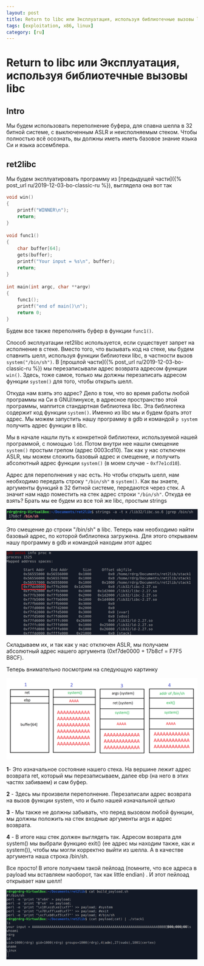 ```yaml
---
layout: post
title: Return to libc или Эксплуатация, используя библиотечные вызовы libc
tags: [exploitation, x86, linux]
category: [ru]
---
```


# Return to libc или Эксплуатация, используя библиотечные вызовы libc

## Intro

Мы будем использовать переполнение буфера, для спавна шелла в 32 битной системе, с выключенным ASLR и неисполняемым стеком. Чтобы полностью всё осознать, вы должны иметь иметь базовое знание языка Си и языка ассемблера.

## ret2libc

Мы будем эксплуатировать программу из [предыдущей части]({% post_url ru/2019-12-03-bo-classic-ru %}), выглядела она вот так

```c
void win()
{
    printf("WINNER\n");
    return;
}

void func1()
{
    char buffer[64];
    gets(buffer);
    printf("Your input = %s\n", buffer);
    return;
}

int main(int argc, char **argv)
{
    func1();
    printf("end of main()\n");
    return 0;
}
```

Будем все также переполнять буфер в функции `func1()`. 

Способ эксплуатации ret2libc используется, если существует запрет на исполнение в стеке. Вместо того, что вызывать код на стеке, мы будем спавнить шелл, используя функции библиотеки libc, в частности вызов `system("/bin/sh")`. В [прошлой части]({% post_url ru/2019-12-03-bo-classic-ru %}) мы перезаписывали адрес возврата адресом функции `win()`. Здесь, тоже самое, только мы должны перезаписать адресом функции `system()` для того, чтобы открыть шелл. 

Откуда нам взять это адрес?  Дело в том, что во время работы любой программы на Си в GNU/линуксе, в адресное пространство этой программы, маппится стандартная библиотека libc. Эта библиотека содержит код функции `system()`. Именно из libc мы и будем брать этот адрес. Мы можем запустить нашу программу в gdb и командой `p system` получить адрес функции в libc.

Мы в начале нашли путь к конкретной библиотеки, используемой нашей программой, с помощью `ldd`. Потом внутри нее нашли смещение `system()` простым грепом (адрес 0003cd10). Так как у нас отключен ASLR, мы можем сложить базовый адрес и смещение, и получить абсолютный адрес функции `system()` (в моем случае - `0xf7e1cd10`).

Адрес для переполнения у нас есть. Но чтобы открыть шелл, нам необходимо передать строку `"/bin/sh"` в `system()`. Как вы знаете, аргументы функций в 32 битной системе, передаются через стек. А значит нам надо поместить на стек адрес строки `"/bin/sh"`. Откуда ее взять? Брать мы ее будем из все той же libc, простым strings

![](/assets/images/ru/ret2libc/1.png)

Это смещение до строки "/bin/sh" в libc. Теперь нам необходимо найти базовый адрес, по которой библиотека загружена. Для этого открываем нашу программу в gdb и командой находим этот адрес

![](/assets/images/ru/ret2libc/2.png)

Складываем их, и так как у нас отключен ASLR, мы получаем абсолютный адрес нашего аргумента (0xf7de0000 + 17b8cf = F7F5 B8CF‬).

Теперь внимательно посмотрим на следующую картинку

![](/assets/images/ru/ret2libc/3.png)

**1**- Это изначальное состояние нашего стека. На вершине лежит адрес возврата ret, который мы перезаписываем, далее ebp (на него в этих частях забиваем) и сам буфер.

**2** - Здесь мы произвели переполнение. Перезаписали адрес возврата на вызов функции system, что и было нашей изначальной целью

**3** - Мы также не должны забывать, что перед вызовом любой функции, мы должны положить на стек входные аргументы args и адрес возврата.

**4** - В итоге наш стек должен выглядеть так. Адресом возврата для system() мы выбрали функцию exit() (ее адрес мы находим также, как и system()), чтобы мы могли корректно выйти из шелла. А в качестве аргумента наша строка /bin/sh. 

Все просто! В итоге получаем такой пейлоад (помните, что все адреса в payload мы вставляем наоборот, так как little endian) . И этот пейлоад открывает нам шелл!

![](/assets/images/ru/ret2libc/4.png)

